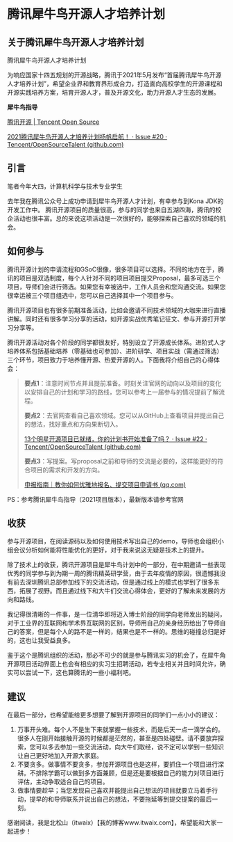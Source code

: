 # 腾讯犀牛鸟开源人才培养计划

## 关于腾讯犀牛鸟开源人才培养计划

腾讯犀牛鸟开源人才培养计划

为响应国家十四五规划的开源战略，腾讯于2021年5月发布“首届腾讯犀牛鸟开源人才培养计划”，希望企业界和教育界形成合力，打造面向高校学生的开源课程和开源实践培养方案，培育开源人才，普及开源文化，助力开源人才生态的发展。



**犀牛鸟指导**

[腾讯开源 | Tencent Open Source](https://opensource.tencent.com/summer-of-code)

[2021腾讯犀牛鸟开源人才培养计划扬帆启航！ · Issue #20 · Tencent/OpenSourceTalent (github.com)](https://github.com/Tencent/OpenSourceTalent/issues/20)



## 引言

笔者今年大四，计算机科学与技术专业学生

去年我在腾讯公众号上成功申请到犀牛鸟开源人才计划，有幸参与到Kona JDK的开发工作中。
腾讯开源项目的质量很高，参与的同学也来自五湖四海，腾讯的校企活动也很丰富。总的来说这项活动是一次很好的，能够探索自己喜欢的领域的机会。



## 如何参与

腾讯开源计划的申请流程和GSoC很像，很多项目可以选择。不同的地方在于，腾讯的项目是双选制度，每个人针对不同的项目项目提交Proposal，最多可选三个项目，导师们会进行筛选。如果您有幸被选中，工作人员会和您沟通交流。如果您很幸运被三个项目组选中，您可以自己选择其中一个项目参与。

腾讯开源项目也有很多前期准备活动，比如会邀请不同技术领域的大咖来进行直播讲解。同时还有很多学习分享的活动，如开源实战优秀笔记征文、参与开源打开学习分享等。



腾讯开源活动对各个阶段的同学都很友好，特别设立了开源成长体系。进阶式人才培养体系包括基础培养（零基础也可参加）、进阶研学、项目实战（需通过筛选）三个环节，项目致力于培养懂开源、热爱开源的人。下面我将介绍自己的心得体会：

> **要点1**：注意时间节点并且提前准备。时刻关注官网的动向以及项目的变化以安排自己的计划和学习的路线，您可以参考上一届参与的情况提前了解流程。
>
> **要点2**：去官网查看自己喜欢领域。您可以从GitHub上查看项目并提出自己的想法，找好重点和方向果断切入。
>
> [13个明星开源项目已就绪，你的计划书开始准备了吗？ · Issue #22 · Tencent/OpenSourceTalent (github.com)](https://github.com/Tencent/OpenSourceTalent/issues/22)
>
> **要点3**：写提案。写proposal之前和导师的交流是必要的，这样能更好的符合项目的需求和开发的方向。
>
> [申报指南｜教你如何优雅地报名、提交项目申请书 (qq.com)](https://mp.weixin.qq.com/s/RFUCJSLldXF2Nq_eExHrzg)



PS：参考腾讯犀牛鸟指导（2021项目版本），最新版本请参考官网



## 收获

参与开源项目，在阅读源码以及如何使用技术写出自己的demo，导师也会组织小组会议分析如何能将性能优化的更好，对于我来说这无疑是技术上的提升。

除了技术上的收获，腾讯开源项目是犀牛鸟计划中的一部分，在中期邀请一些表现优秀的同学参与到为期一周的腾讯精英研学营，由于去年疫情的原因，很遗憾我没有前去深圳腾讯总部参加线下的交流活动，但是通过线上的模式也学到了很多东西，拓展了视野。而且通过线下和大牛们交流心得体会，更好的了解未来发展的方向和路线。

我记得很清晰的一件事，是一位清华即将迈入博士阶段的同学向老师发出的疑问，对于工业界的互联网和学术界互联网的区别，导师用自己的亲身经历给出了导师自己的答案，但是每个人的路不是一样的，结果也是不一样的。思维的碰撞总归是好的，这也让我受益良多。

鉴于这个是腾讯组织的活动，那必不可少的就是参与腾讯实习的机会了，在犀牛角开源项目活动界面上也会有相应的实习生招聘活动，若专业相关并且时间允许，确实可以尝试一下，这也算腾讯的一些小福利吧。



## 建议

在最后一部分，也希望能给更多想要了解到开源项目的同学们一点小小的建议：

1. 万事开头难。每个人不是生下来就掌握一些技术，而是后天一点一滴学会的。很多人在刚开始接触开源的时候都是茫然的，甚至是四处碰壁。请不要放弃探索，您可以多去参加一些交流活动，向大牛们取经，说不定可以学到一些知识让自己更好地加入开源大家庭。
2. 不要贪多。做事情不要贪多，参加开源项目也是这样，要抓住一个项目进行深耕。不排除学霸可以做到多方面兼顾，但是还是要根据自己的能力对项目进行评估，主动争取适合自己的项目。
3. 做事情要趁早；当您发现自己喜欢并能提出自己想法的项目就要立马着手行动，提早的和导师联系并说出自己的想法，不要拖延等到提交提案的最后一刻。

感谢阅读，我是北松山（itwaix）【我的博客www.itwaix.com】，希望能和大家一起进步！

